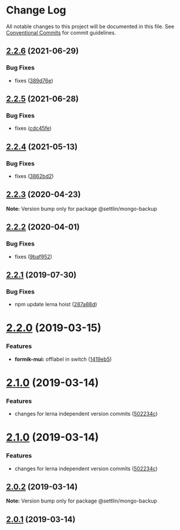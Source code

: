 # Change Log

All notable changes to this project will be documented in this file.
See [Conventional Commits](https://conventionalcommits.org) for commit guidelines.

## [2.2.6](http://github.com/settlin/node-monorepo/mongo-backup/compare/@settlin/mongo-backup@2.2.4...@settlin/mongo-backup@2.2.6) (2021-06-29)


### Bug Fixes

* fixes ([389d76e](http://github.com/settlin/node-monorepo/mongo-backup/commit/389d76ec619ae8c847e50ee3b42438c82cd33890))





## [2.2.5](http://github.com/settlin/node-monorepo/mongo-backup/compare/@settlin/mongo-backup@2.2.4...@settlin/mongo-backup@2.2.5) (2021-06-28)


### Bug Fixes

* fixes ([cdc45fe](http://github.com/settlin/node-monorepo/mongo-backup/commit/cdc45fe233fbe530877f55da0915d68d4323890e))





## [2.2.4](http://github.com/settlin/node-monorepo/mongo-backup/compare/@settlin/mongo-backup@2.2.3...@settlin/mongo-backup@2.2.4) (2021-05-13)


### Bug Fixes

* fixes ([3862bd2](http://github.com/settlin/node-monorepo/mongo-backup/commit/3862bd2648a12c4a6a55e93c1c60921db1797758))





## [2.2.3](http://github.com/settlin/node-monorepo/mongo-backup/compare/@settlin/mongo-backup@2.2.2...@settlin/mongo-backup@2.2.3) (2020-04-23)

**Note:** Version bump only for package @settlin/mongo-backup





## [2.2.2](http://github.com/settlin/node-monorepo/mongo-backup/compare/@settlin/mongo-backup@2.2.1...@settlin/mongo-backup@2.2.2) (2020-04-01)


### Bug Fixes

* fixes ([9baf952](http://github.com/settlin/node-monorepo/mongo-backup/commit/9baf952))





## [2.2.1](http://github.com/settlin/node-monorepo/mongo-backup/compare/@settlin/mongo-backup@2.2.0...@settlin/mongo-backup@2.2.1) (2019-07-30)


### Bug Fixes

* npm update lerna hoist ([287a88d](http://github.com/settlin/node-monorepo/mongo-backup/commit/287a88d))





# [2.2.0](http://github.com/settlin/node-monorepo/mongo-backup/compare/@settlin/mongo-backup@2.1.0...@settlin/mongo-backup@2.2.0) (2019-03-15)


### Features

* **formik-mui:** offlabel in switch ([1419eb5](http://github.com/settlin/node-monorepo/mongo-backup/commit/1419eb5))





# [2.1.0](http://github.com/settlin/node-monorepo/mongo-backup/compare/@settlin/mongo-backup@2.0.1...@settlin/mongo-backup@2.1.0) (2019-03-14)


### Features

* changes for lerna independent version commits ([502234c](http://github.com/settlin/node-monorepo/mongo-backup/commit/502234c))





# [2.1.0](http://github.com/settlin/node-monorepo/mongo-backup/compare/@settlin/mongo-backup@2.0.1...@settlin/mongo-backup@2.1.0) (2019-03-14)


### Features

* changes for lerna independent version commits ([502234c](http://github.com/settlin/node-monorepo/mongo-backup/commit/502234c))





## [2.0.2](http://github.com/settlin/node-monorepo/mongo-backup/compare/@settlin/mongo-backup@2.0.1...@settlin/mongo-backup@2.0.2) (2019-03-14)

**Note:** Version bump only for package @settlin/mongo-backup





## [2.0.1](http://github.com/settlin/node-monorepo/mongo-backup/compare/@settlin/mongo-backup@2.0.1...@settlin/mongo-backup@2.0.1) (2019-03-14)
